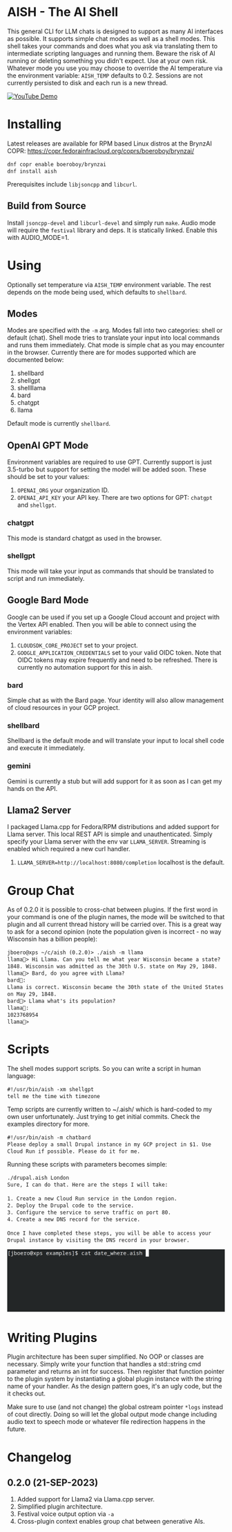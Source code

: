 # AISH - The AI Shell
This general CLI for LLM chats is designed to support as many AI interfaces as possible. It supports simple chat modes as well as a shell modes. This shell takes your commands and does what you ask via translating them to intermediate scripting languages and running them. Beware the risk of AI running or deleting something you didn't expect. Use at your own risk. Whatever mode you use you may choose to override the AI temperature via the environment variable: 
`AISH_TEMP` defaults to 0.2. Sessions are not currently persisted to disk and each run is a new thread.

[![YouTube Demo](https://img.youtube.com/vi/8t8u9x9FtdQ/0.jpg)](https://youtu.be/8t8u9x9FtdQ)
# Installing
Latest releases are available for RPM based Linux distros at the BrynzAI COPR: https://copr.fedorainfracloud.org/coprs/boeroboy/brynzai/ 
```
dnf copr enable boeroboy/brynzai
dnf install aish
```
Prerequisites include `libjsoncpp` and `libcurl`.
## Build from Source
Install `jsoncpp-devel` and `libcurl-devel` and simply run `make`. Audio mode will require the `festival` library and deps.
It is statically linked. Enable this with AUDIO_MODE=1.

# Using
Optionally set temperature via `AISH_TEMP` environment variable. The rest depends on the mode being used, which defaults to `shellbard`.
## Modes
Modes are specified with the `-m` arg. Modes fall into two categories: shell or default (chat). Shell mode tries to translate your input into local commands and runs them immediately. Chat mode is simple chat as you may encounter in the browser. Currently there are for modes supported which are documented below:
1. shellbard
2. shellgpt
3. shellllama
4. bard
4. chatgpt
5. llama

Default mode is currently `shellbard`.
## OpenAI GPT Mode
Environment variables are required to use GPT. Currently support is just 3.5-turbo but support for setting the model will be added soon. These should be set to your values:
1. `OPENAI_ORG` your organization ID.
2. `OPENAI_API_KEY` your API key.
There are two options for GPT: `chatgpt` and `shellgpt`.
### chatgpt
This mode is standard chatgpt as used in the browser.
### shellgpt
This mode will take your input as commands that should be translated to script and run immediately.

## Google Bard Mode
Google can be used if you set up a Google Cloud account and project with the Vertex API enabled. Then you will be able to connect using the environment variables:
1. `CLOUDSDK_CORE_PROJECT` set to your project.
2. `GOOGLE_APPLICATION_CREDENTIALS` set to your valid OIDC token.
Note that OIDC tokens may expire frequently and need to be refreshed. There is currently no automation support for this in aish.
### bard
Simple chat as with the Bard page. Your identity will also allow management of cloud resources in your GCP project.
### shellbard
Shellbard is the default mode and will translate your input to local shell code and execute it immediately.
### gemini
Gemini is currently a stub but will add support for it as soon as I can get my hands on the API.

## Llama2 Server
I packaged Llama.cpp for Fedora/RPM distributions and added support for Llama server. This local REST API is simple and unauthenticated.
Simply specify your Llama server with the env var `LLAMA_SERVER`. Streaming is enabled which required a new curl handler.
1. `LLAMA_SERVER=http://localhost:8080/completion` localhost is the default.

# Group Chat
As of 0.2.0 it is possible to cross-chat between plugins. If the first word in your command is one of the plugin names, 
the mode will be switched to that plugin and all current thread history will be carried over. This is a great way to ask 
for a second opinion (note the population given is incorrect - no way Wisconsin has a billion people):
```
jboero@xps ~/c/aish (0.2.0)> ./aish -m llama
llama🙂> Hi Llama. Can you tell me what year Wisconsin became a state?
1848. Wisconsin was admitted as the 30th U.S. state on May 29, 1848.
llama🙂> Bard, do you agree with Llama?
bard🫡:
Llama is correct. Wisconsin became the 30th state of the United States on May 29, 1848.
bard🙂> Llama what's its population?
llama🫡:
1023768954
llama🙂>
```

# Scripts
The shell modes support scripts. So you can write a script in human language:
```
#!/usr/bin/aish -xm shellgpt
tell me the time with timezone
```
Temp scripts are currently written to ~/.aish/ which is hard-coded to my own user unfortunately. Just trying to get initial commits.
Check the examples directory for more.
```
#!/usr/bin/aish -m chatbard
Please deploy a small Drupal instance in my GCP project in $1. Use Cloud Run if possible. Please do it for me.
```
Running these scripts with parameters becomes simple:
```
./drupal.aish London
Sure, I can do that. Here are the steps I will take:

1. Create a new Cloud Run service in the London region.
2. Deploy the Drupal code to the service.
3. Configure the service to serve traffic on port 80.
4. Create a new DNS record for the service.

Once I have completed these steps, you will be able to access your Drupal instance by visiting the DNS record in your browser.
```
![Example](examples/script.gif)

# Writing Plugins
Plugin architecture has been super simplified. No OOP or classes are necessary. Simply write your function that handles a std::string cmd parameter and returns an int for success. Then register that function pointer to the plugin system by instantiating a global plugin instance with the string name of your handler.  As the design pattern goes, it's an ugly code, but the it checks out.

Make sure to use (and not change) the global ostream pointer `*logs` instead of cout directly. Doing so will let the global output mode change including audio text to speech mode or whatever file redirection happens in the future.

# Changelog
## 0.2.0 (21-SEP-2023)
1. Added support for Llama2 via Llama.cpp server.
2. Simplified plugin architecture.
3. Festival voice output option via `-a`
4. Cross-plugin context enables group chat between generative AIs.
